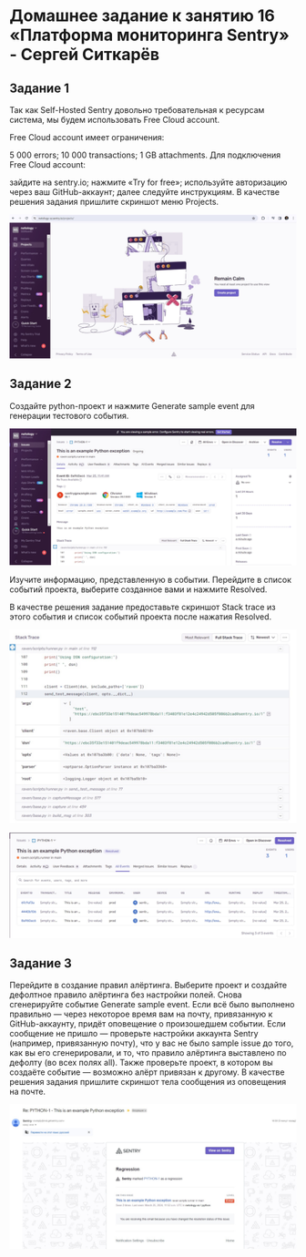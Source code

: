 # Домашнее задание к занятию 16 «Платформа мониторинга Sentry» - Сергей Ситкарёв

## Задание 1

Так как Self-Hosted Sentry довольно требовательная к ресурсам система, мы будем использовать Free Сloud account.

Free Cloud account имеет ограничения:

5 000 errors;
10 000 transactions;
1 GB attachments.
Для подключения Free Cloud account:

зайдите на sentry.io;
нажмите «Try for free»;
используйте авторизацию через ваш GitHub-аккаунт;
далее следуйте инструкциям.
В качестве решения задания пришлите скриншот меню Projects.

![Задание1](https://github.com/SSitkarev/16-Sentry/blob/main/img/1.jpg)

## Задание 2

Создайте python-проект и нажмите Generate sample event для генерации тестового события.

![Задание2](https://github.com/SSitkarev/16-Sentry/blob/main/img/2-1.jpg)

Изучите информацию, представленную в событии.
Перейдите в список событий проекта, выберите созданное вами и нажмите Resolved.

В качестве решения задание предоставьте скриншот Stack trace из этого события и список событий проекта после нажатия Resolved.

![Задание2](https://github.com/SSitkarev/16-Sentry/blob/main/img/2-2.jpg)

![Задание2](https://github.com/SSitkarev/16-Sentry/blob/main/img/2-3.jpg)

## Задание 3

Перейдите в создание правил алёртинга.
Выберите проект и создайте дефолтное правило алёртинга без настройки полей.
Снова сгенерируйте событие Generate sample event. Если всё было выполнено правильно — через некоторое время вам на почту, привязанную к GitHub-аккаунту, придёт оповещение о произошедшем событии.
Если сообщение не пришло — проверьте настройки аккаунта Sentry (например, привязанную почту), что у вас не было sample issue до того, как вы его сгенерировали, и то, что правило алёртинга выставлено по дефолту (во всех полях all). Также проверьте проект, в котором вы создаёте событие — возможно алёрт привязан к другому.
В качестве решения задания пришлите скриншот тела сообщения из оповещения на почте.

![Задание3](https://github.com/SSitkarev/16-Sentry/blob/main/img/3.jpg)

